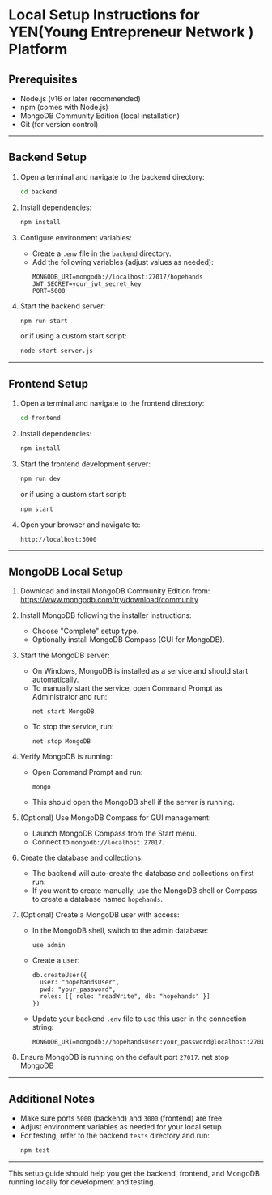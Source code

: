 # Local Setup Instructions for YEN(Young Entrepreneur Network ) Platform

## Prerequisites
- Node.js (v16 or later recommended)
- npm (comes with Node.js)
- MongoDB Community Edition (local installation)
- Git (for version control)

---

## Backend Setup

1. Open a terminal and navigate to the backend directory:
   ```bash
   cd backend
   ```

2. Install dependencies:
   ```bash
   npm install
   ```

3. Configure environment variables:
   - Create a `.env` file in the `backend` directory.
   - Add the following variables (adjust values as needed):
     ```
     MONGODB_URI=mongodb://localhost:27017/hopehands
     JWT_SECRET=your_jwt_secret_key
     PORT=5000
     ```

4. Start the backend server:
   ```bash
   npm run start
   ```
   or if using a custom start script:
   ```bash
   node start-server.js
   ```

---

## Frontend Setup

1. Open a terminal and navigate to the frontend directory:
   ```bash
   cd frontend
   ```

2. Install dependencies:
   ```bash
   npm install
   ```

3. Start the frontend development server:
   ```bash
   npm run dev
   ```
   or if using a custom start script:
   ```bash
   npm start
   ```

4. Open your browser and navigate to:
   ```
   http://localhost:3000
   ```

---

## MongoDB Local Setup

1. Download and install MongoDB Community Edition from:
   https://www.mongodb.com/try/download/community

2. Install MongoDB following the installer instructions:
   - Choose "Complete" setup type.
   - Optionally install MongoDB Compass (GUI for MongoDB).

3. Start the MongoDB server:
   - On Windows, MongoDB is installed as a service and should start automatically.
   - To manually start the service, open Command Prompt as Administrator and run:
     ```
     net start MongoDB
     ```
   - To stop the service, run:
     ```
     net stop MongoDB
     ```

4. Verify MongoDB is running:
   - Open Command Prompt and run:
     ```
     mongo
     ```
   - This should open the MongoDB shell if the server is running.

5. (Optional) Use MongoDB Compass for GUI management:
   - Launch MongoDB Compass from the Start menu.
   - Connect to `mongodb://localhost:27017`.

6. Create the database and collections:
   - The backend will auto-create the database and collections on first run.
   - If you want to create manually, use the MongoDB shell or Compass to create a database named `hopehands`.

7. (Optional) Create a MongoDB user with access:
   - In the MongoDB shell, switch to the admin database:
     ```
     use admin
     ```
   - Create a user:
     ```
     db.createUser({
       user: "hopehandsUser",
       pwd: "your_password",
       roles: [{ role: "readWrite", db: "hopehands" }]
     })
     ```
   - Update your backend `.env` file to use this user in the connection string:
     ```
     MONGODB_URI=mongodb://hopehandsUser:your_password@localhost:27017/hopehands
     ```

8. Ensure MongoDB is running on the default port `27017`.
     net stop MongoDB

---

## Additional Notes

- Make sure ports `5000` (backend) and `3000` (frontend) are free.
- Adjust environment variables as needed for your local setup.
- For testing, refer to the backend `tests` directory and run:
  ```bash
  npm test
  ```

---

This setup guide should help you get the backend, frontend, and MongoDB running locally for development and testing.
